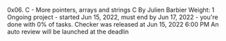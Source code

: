 0x06. C - More pointers, arrays and strings
C
 By Julien Barbier
 Weight: 1
 Ongoing project - started Jun 15, 2022, must end by Jun 17, 2022 - you're done with 0% of tasks.
 Checker was released at Jun 15, 2022 6:00 PM
 An auto review will be launched at the deadlin
